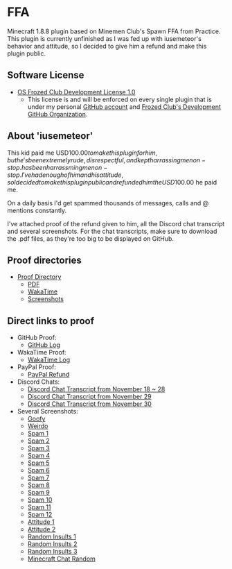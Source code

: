 # FFA
Minecraft 1.8.8 plugin based on Minemen Club's Spawn FFA from Practice.
This plugin is currently unfinished as I was fed up with iusemeteor's behavior and attitude, so I decided to give him a refund and make this plugin public.

## Software License
- [OS Frozed Club Development License 1.0](https://frozed.club/license/)
  - This license is and will be enforced on every single plugin that is under my personal [GitHub account](https://github.com/Elb1to) and [Frozed Club's Development GitHub Organization](https://github.com/FrozedClubDevelopment).

## About 'iusemeteor'
This kid paid me USD$100.00 to make this plugin for him, but he's been extremely rude, disrespectful, and kept harrassing me non-stop. has been harrassming me non-stop.
I've had enough of him and his attitude, so I decided to make this plugin public and refunded him the USD$100.00 he paid me.

On a daily basis I'd get spammed thousands of messages, calls and @ mentions constantly.

I've attached proof of the refund given to him, all the Discord chat transcript and several screenshots.
For the chat transcripts, make sure to download the .pdf files, as they're too big to be displayed on GitHub.

## Proof directories
- [Proof Directory](https://github.com/Elb1to/FFA/tree/master/proof)
  - [PDF](https://github.com/Elb1to/FFA/tree/master/proof/pdf)
  - [WakaTime](https://github.com/Elb1to/FFA/tree/master/proof/wakatime)
  - [Screenshots](https://github.com/Elb1to/FFA/tree/master/proof/screenshots)

## Direct links to proof
- GitHub Proof:
  - [GitHub Log](https://github.com/Elb1to/FFA/blob/master/proof/screenshots/GitHub.png)
- WakaTime Proof:
  - [WakaTime Log](https://github.com/Elb1to/FFA/blob/master/proof/wakatime/WakaTime.png)
- PayPal Proof:
  - [PayPal Refund](https://github.com/Elb1to/FFA/blob/master/proof/screenshots/PayPalRefund.png)
- Discord Chats:
  - [Discord Chat Transcript from November 18 ~ 28](https://github.com/Elb1to/FFA/blob/master/proof/pdf/Direct%20Messages%20(Nov%2017-28)%20-%20meteor%20%5B1172805559746056192%5D.pdf)
  - [Discord Chat Transcript from November 29](https://github.com/Elb1to/FFA/blob/master/proof/pdf/Direct%20Messages%20(Nov%2029%202023)%20-%20meteor%20%5B1172805559746056192%5D.pdf)
  - [Discord Chat Transcript from November 30](https://github.com/Elb1to/FFA/blob/master/proof/pdf/Direct%20Messages%20(Nov%2030%2C%202023)%20-%20meteor%20%5B1172805559746056192%5D.pdf)
- Several Screenshots:
  - [Goofy](https://github.com/Elb1to/FFA/blob/master/proof/screenshots/Goofy.png)
  - [Weirdo](https://github.com/Elb1to/FFA/blob/master/proof/screenshots/Weirdo1.png)
  - [Spam 1](https://github.com/Elb1to/FFA/blob/master/proof/screenshots/Spam1.png)
  - [Spam 2](https://github.com/Elb1to/FFA/blob/master/proof/screenshots/Spam2.png)
  - [Spam 3](https://github.com/Elb1to/FFA/blob/master/proof/screenshots/Spam3.png)
  - [Spam 4](https://github.com/Elb1to/FFA/blob/master/proof/screenshots/Spam4.png)
  - [Spam 5](https://github.com/Elb1to/FFA/blob/master/proof/screenshots/Spam5.png)
  - [Spam 6](https://github.com/Elb1to/FFA/blob/master/proof/screenshots/Spam6.png)
  - [Spam 7](https://github.com/Elb1to/FFA/blob/master/proof/screenshots/Spam7.png)
  - [Spam 8](https://github.com/Elb1to/FFA/blob/master/proof/screenshots/Spam8.png)
  - [Spam 9](https://github.com/Elb1to/FFA/blob/master/proof/screenshots/Spam9.png)
  - [Spam 10](https://github.com/Elb1to/FFA/blob/master/proof/screenshots/Spam10.png)
  - [Spam 11](https://github.com/Elb1to/FFA/blob/master/proof/screenshots/Spam11.png)
  - [Spam 12](https://github.com/Elb1to/FFA/blob/master/proof/screenshots/Spam12.png)
  - [Attitude 1](https://github.com/Elb1to/FFA/blob/master/proof/screenshots/Attitude1.png)
  - [Attitude 2](https://github.com/Elb1to/FFA/blob/master/proof/screenshots/Attitude2.png)
  - [Random Insults 1](https://github.com/Elb1to/FFA/blob/master/proof/screenshots/Insults1.png)
  - [Random Insults 2](https://github.com/Elb1to/FFA/blob/master/proof/screenshots/Insults2.png)
  - [Random Insults 3](https://github.com/Elb1to/FFA/blob/master/proof/screenshots/Insults3.png)
  - [Minecraft Chat Random](https://github.com/Elb1to/FFA/blob/master/proof/screenshots/MinecraftChat1.png)